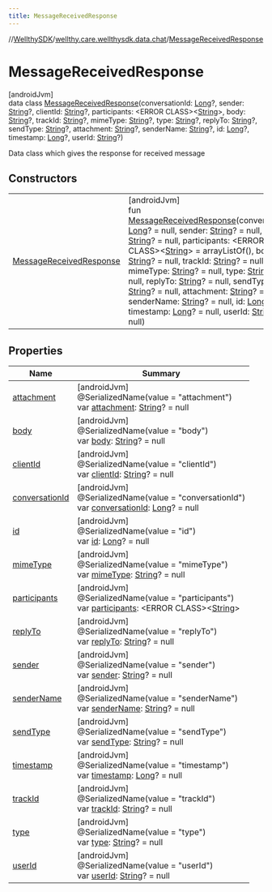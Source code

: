 ```yaml
---
title: MessageReceivedResponse
---
```

//[WellthySDK](../../../index.html)/[wellthy.care.wellthysdk.data.chat](../index.html)/[MessageReceivedResponse](index.html)



# MessageReceivedResponse



[androidJvm]\
data class [MessageReceivedResponse](index.html)(conversationId: [Long](https://kotlinlang.org/api/latest/jvm/stdlib/kotlin/-long/index.html)?, sender: [String](https://kotlinlang.org/api/latest/jvm/stdlib/kotlin/-string/index.html)?, clientId: [String](https://kotlinlang.org/api/latest/jvm/stdlib/kotlin/-string/index.html)?, participants: &lt;ERROR CLASS&gt;&lt;[String](https://kotlinlang.org/api/latest/jvm/stdlib/kotlin/-string/index.html)&gt;, body: [String](https://kotlinlang.org/api/latest/jvm/stdlib/kotlin/-string/index.html)?, trackId: [String](https://kotlinlang.org/api/latest/jvm/stdlib/kotlin/-string/index.html)?, mimeType: [String](https://kotlinlang.org/api/latest/jvm/stdlib/kotlin/-string/index.html)?, type: [String](https://kotlinlang.org/api/latest/jvm/stdlib/kotlin/-string/index.html)?, replyTo: [String](https://kotlinlang.org/api/latest/jvm/stdlib/kotlin/-string/index.html)?, sendType: [String](https://kotlinlang.org/api/latest/jvm/stdlib/kotlin/-string/index.html)?, attachment: [String](https://kotlinlang.org/api/latest/jvm/stdlib/kotlin/-string/index.html)?, senderName: [String](https://kotlinlang.org/api/latest/jvm/stdlib/kotlin/-string/index.html)?, id: [Long](https://kotlinlang.org/api/latest/jvm/stdlib/kotlin/-long/index.html)?, timestamp: [Long](https://kotlinlang.org/api/latest/jvm/stdlib/kotlin/-long/index.html)?, userId: [String](https://kotlinlang.org/api/latest/jvm/stdlib/kotlin/-string/index.html)?)

Data class which gives the response for received message



## Constructors


| | |
|---|---|
| [MessageReceivedResponse](-message-received-response.html) | [androidJvm]<br>fun [MessageReceivedResponse](-message-received-response.html)(conversationId: [Long](https://kotlinlang.org/api/latest/jvm/stdlib/kotlin/-long/index.html)? = null, sender: [String](https://kotlinlang.org/api/latest/jvm/stdlib/kotlin/-string/index.html)? = null, clientId: [String](https://kotlinlang.org/api/latest/jvm/stdlib/kotlin/-string/index.html)? = null, participants: &lt;ERROR CLASS&gt;&lt;[String](https://kotlinlang.org/api/latest/jvm/stdlib/kotlin/-string/index.html)&gt; = arrayListOf(), body: [String](https://kotlinlang.org/api/latest/jvm/stdlib/kotlin/-string/index.html)? = null, trackId: [String](https://kotlinlang.org/api/latest/jvm/stdlib/kotlin/-string/index.html)? = null, mimeType: [String](https://kotlinlang.org/api/latest/jvm/stdlib/kotlin/-string/index.html)? = null, type: [String](https://kotlinlang.org/api/latest/jvm/stdlib/kotlin/-string/index.html)? = null, replyTo: [String](https://kotlinlang.org/api/latest/jvm/stdlib/kotlin/-string/index.html)? = null, sendType: [String](https://kotlinlang.org/api/latest/jvm/stdlib/kotlin/-string/index.html)? = null, attachment: [String](https://kotlinlang.org/api/latest/jvm/stdlib/kotlin/-string/index.html)? = null, senderName: [String](https://kotlinlang.org/api/latest/jvm/stdlib/kotlin/-string/index.html)? = null, id: [Long](https://kotlinlang.org/api/latest/jvm/stdlib/kotlin/-long/index.html)? = null, timestamp: [Long](https://kotlinlang.org/api/latest/jvm/stdlib/kotlin/-long/index.html)? = null, userId: [String](https://kotlinlang.org/api/latest/jvm/stdlib/kotlin/-string/index.html)? = null) |


## Properties


| Name | Summary |
|---|---|
| [attachment](attachment.html) | [androidJvm]<br>@SerializedName(value = "attachment")<br>var [attachment](attachment.html): [String](https://kotlinlang.org/api/latest/jvm/stdlib/kotlin/-string/index.html)? = null |
| [body](body.html) | [androidJvm]<br>@SerializedName(value = "body")<br>var [body](body.html): [String](https://kotlinlang.org/api/latest/jvm/stdlib/kotlin/-string/index.html)? = null |
| [clientId](client-id.html) | [androidJvm]<br>@SerializedName(value = "clientId")<br>var [clientId](client-id.html): [String](https://kotlinlang.org/api/latest/jvm/stdlib/kotlin/-string/index.html)? = null |
| [conversationId](conversation-id.html) | [androidJvm]<br>@SerializedName(value = "conversationId")<br>var [conversationId](conversation-id.html): [Long](https://kotlinlang.org/api/latest/jvm/stdlib/kotlin/-long/index.html)? = null |
| [id](id.html) | [androidJvm]<br>@SerializedName(value = "id")<br>var [id](id.html): [Long](https://kotlinlang.org/api/latest/jvm/stdlib/kotlin/-long/index.html)? = null |
| [mimeType](mime-type.html) | [androidJvm]<br>@SerializedName(value = "mimeType")<br>var [mimeType](mime-type.html): [String](https://kotlinlang.org/api/latest/jvm/stdlib/kotlin/-string/index.html)? = null |
| [participants](participants.html) | [androidJvm]<br>@SerializedName(value = "participants")<br>var [participants](participants.html): &lt;ERROR CLASS&gt;&lt;[String](https://kotlinlang.org/api/latest/jvm/stdlib/kotlin/-string/index.html)&gt; |
| [replyTo](reply-to.html) | [androidJvm]<br>@SerializedName(value = "replyTo")<br>var [replyTo](reply-to.html): [String](https://kotlinlang.org/api/latest/jvm/stdlib/kotlin/-string/index.html)? = null |
| [sender](sender.html) | [androidJvm]<br>@SerializedName(value = "sender")<br>var [sender](sender.html): [String](https://kotlinlang.org/api/latest/jvm/stdlib/kotlin/-string/index.html)? = null |
| [senderName](sender-name.html) | [androidJvm]<br>@SerializedName(value = "senderName")<br>var [senderName](sender-name.html): [String](https://kotlinlang.org/api/latest/jvm/stdlib/kotlin/-string/index.html)? = null |
| [sendType](send-type.html) | [androidJvm]<br>@SerializedName(value = "sendType")<br>var [sendType](send-type.html): [String](https://kotlinlang.org/api/latest/jvm/stdlib/kotlin/-string/index.html)? = null |
| [timestamp](timestamp.html) | [androidJvm]<br>@SerializedName(value = "timestamp")<br>var [timestamp](timestamp.html): [Long](https://kotlinlang.org/api/latest/jvm/stdlib/kotlin/-long/index.html)? = null |
| [trackId](track-id.html) | [androidJvm]<br>@SerializedName(value = "trackId")<br>var [trackId](track-id.html): [String](https://kotlinlang.org/api/latest/jvm/stdlib/kotlin/-string/index.html)? = null |
| [type](type.html) | [androidJvm]<br>@SerializedName(value = "type")<br>var [type](type.html): [String](https://kotlinlang.org/api/latest/jvm/stdlib/kotlin/-string/index.html)? = null |
| [userId](user-id.html) | [androidJvm]<br>@SerializedName(value = "userId")<br>var [userId](user-id.html): [String](https://kotlinlang.org/api/latest/jvm/stdlib/kotlin/-string/index.html)? = null |


